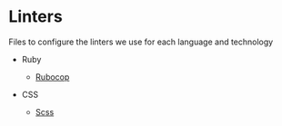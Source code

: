 Linters
=======

Files to configure the linters we use for each language and technology

* Ruby
  * [Rubocop](/linters/ruby/.rubocop.yml)

* CSS
  * [Scss](/linters/css/.scss-lint.yml)
